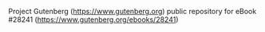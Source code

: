 Project Gutenberg (https://www.gutenberg.org) public repository for eBook #28241 (https://www.gutenberg.org/ebooks/28241)
